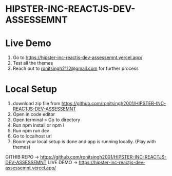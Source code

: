 # HIPSTER-INC-REACTJS-DEV-ASSESSEMNT

# Live Demo
1. Go to https://hipster-inc-reactjs-dev-assessemnt.vercel.app/
2. Test all the themes
3. Reach out to ronitsingh2112@gmail.com for further process

# Local Setup
1. download zip file from https://github.com/ronitsingh2001/HIPSTER-INC-REACTJS-DEV-ASSESSEMNT
2. Open in code editor 
3. Open terminal > Go to directory
4. Run npm install or npm i
5. Run npm run dev
6. Go to localhost url 
7. Boom your local setup is done and app is running locally. (Play with themes)


GITHIB REPO -> https://github.com/ronitsingh2001/HIPSTER-INC-REACTJS-DEV-ASSESSEMNT
LIVE DEMO -> https://hipster-inc-reactjs-dev-assessemnt.vercel.app/